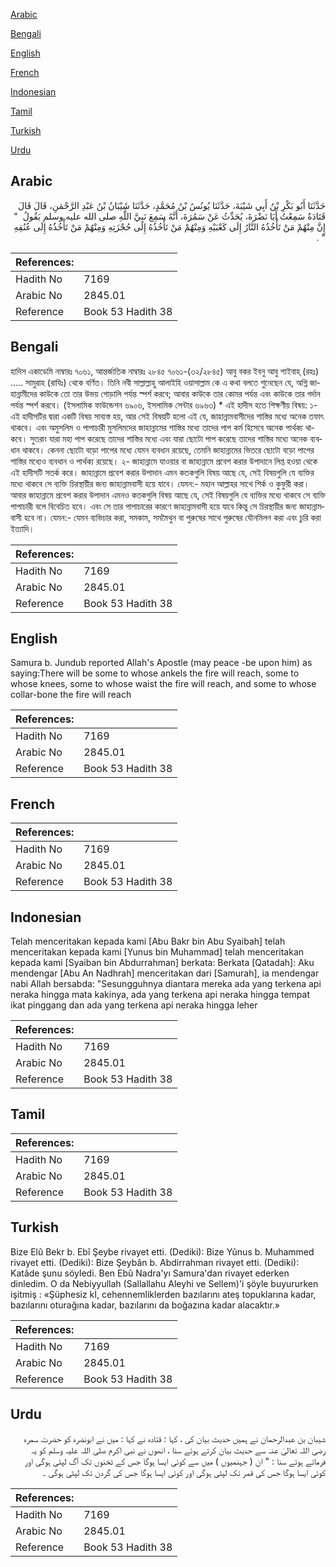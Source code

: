 [Arabic](#arabic)

[Bengali](#bengali)

[English](#english)

[French](#french)

[Indonesian](#indonesian)

[Tamil](#tamil)

[Turkish](#turkish)

[Urdu](#urdu)

## Arabic


<div dir="rtl" lang="ar" style={{fontSize:'larger',backgroundColor:'#f8f9fa',padding:20}}>
حَدَّثَنَا أَبُو بَكْرِ بْنُ أَبِي شَيْبَةَ، حَدَّثَنَا يُونُسُ بْنُ مُحَمَّدٍ، حَدَّثَنَا شَيْبَانُ بْنُ عَبْدِ الرَّحْمَنِ، قَالَ قَالَ قَتَادَةُ سَمِعْتُ أَبَا نَضْرَةَ، يُحَدِّثُ عَنْ سَمُرَةَ، أَنَّهُ سَمِعَ نَبِيَّ اللَّهِ صلى الله عليه وسلم يَقُولُ ‏ "‏ إِنَّ مِنْهُمْ مَنْ تَأْخُذُهُ النَّارُ إِلَى كَعْبَيْهِ وَمِنْهُمْ مَنْ تَأْخُذُهُ إِلَى حُجْزَتِهِ وَمِنْهُمْ مَنْ تَأْخُذُهُ إِلَى عُنُقِهِ ‏"‏ ‏.‏
</div>
<div style={{backgroundColor:'#f8f9fa',padding:20, marginBottom: 10}}><table> <thead> <tr> <th>References:</th> <th></th> </tr> </thead> <tbody><tr><td>Hadith No</td><td>7169</td></tr><tr><td>Arabic No</td><td>2845.01</td></tr><tr><td>Reference</td><td>Book 53 Hadith 38</td></tr></tbody></table></div>

## Bengali


<div dir="ltr" lang="bn" style={{fontSize:'larger',backgroundColor:'#f8f9fa',padding:20}}>
হাদিস একাডেমি নাম্বারঃ ৭০৬১, আন্তর্জাতিক নাম্বারঃ ২৮৪৫ ৭০৬১-(৩২/২৮৪৫) আবু বকর ইবনু আবু শাইবাহ্ (রহঃ) ..... সামুরাহ (রাযিঃ) থেকে বর্ণিত। তিনি নবী সাল্লাল্লাহু আলাইহি ওয়াসাল্লাম কে এ কথা বলতে শুনেছেন যে, অগ্নি জাহান্নামীদের কাউকে তো তার উভয় গোড়ালি পর্যন্ত স্পর্শ করবে; আবার কাউকে তার কোমর পর্যন্ত এবং কাউকে তার গর্দান পর্যন্ত স্পর্শ করবে। (ইসলামিক ফাউন্ডেশন ৬৯০৬, ইসলামিক সেন্টার ৬৯৬৩) * এই হাদীস হতে শিক্ষণীয় বিষয়: ১- এই হাদীসটির দ্বারা একটি বিষয় সাব্যস্ত হয়, আর সেই বিষয়টি হলো এই যে, জাহান্নামবাসীদের শাস্তির মধ্যে অনেক তফাৎ থাকবে। এবং অমুসলিম ও পাপাচারী মুসলিমদের জাহান্নামের শাস্তির মধ্যে তাদের পাপ কর্ম হিসেবে অনেক পার্থক্য থাকবে। সুতরাং যারা মহা পাপ করেছে তাদের শাস্তির মধ্যে এবং যারা ছোটো পাপ করেছে তাদের শাস্তির মধ্যে অনেক ব্যবধান থাকবে। কেননা ছোটো বড়ো পাপের মধ্যে যেমন ব্যবধান রয়েছে, তেমনি জাহান্নামের ভিতরে ছোটো বড়ো পাপের শাস্তির মধ্যেও ব্যবধান ও পার্থক্য রয়েছে। ২- জাহান্নামে যাওয়ার বা জাহান্নামে প্রবেশ করার উপাদানে লিপ্ত হওয়া থেকে এই হাদীসটি সতর্ক করে। জাহান্নামে প্রবেশ করার উপাদান এমন কতকগুলি বিষয় আছে যে, সেই বিষয়গুলি যে ব্যক্তির মধ্যে থাকবে সে ব্যক্তি চিরস্থায়ীর জন্য জাহান্নামবাসী হয়ে যাবে। যেমন:- মহান আল্লাহর সাথে শির্ক ও কুফুরী করা। আবার জাহান্নামে প্রবেশ করার উপাদান এমনও কতকগুলি বিষয় আছে যে, সেই বিষয়গুলি যে ব্যক্তির মধ্যে থাকবে সে ব্যক্তি পাপাচারী বলে বিবেচিত হবে। এবং সে তার পাপাচারের কারণে জাহান্নামবাসী হয়ে যাবে কিন্তু সে চিরস্থায়ীর জন্য জাহান্নামবাসী হবে না। যেমন:- যেমন ব্যভিচার করা, সমকাম, সমমৈথুন বা পুরুষের সাথে পুরুষের যৌনমিলন করা এবং চুরি করা ইত্যাদি।
</div>
<div style={{backgroundColor:'#f8f9fa',padding:20, marginBottom: 10}}><table> <thead> <tr> <th>References:</th> <th></th> </tr> </thead> <tbody><tr><td>Hadith No</td><td>7169</td></tr><tr><td>Arabic No</td><td>2845.01</td></tr><tr><td>Reference</td><td>Book 53 Hadith 38</td></tr></tbody></table></div>

## English


<div dir="ltr" lang="en" style={{fontSize:'larger',backgroundColor:'#f8f9fa',padding:20}}>
Samura b. Jundub reported Allah's Apostle (may peace -be upon him) as saying:There will be some to whose ankels the fire will reach, some to whose knees, some to whose waist the fire will reach, and some to whose collar-bone the fire will reach
</div>
<div style={{backgroundColor:'#f8f9fa',padding:20, marginBottom: 10}}><table> <thead> <tr> <th>References:</th> <th></th> </tr> </thead> <tbody><tr><td>Hadith No</td><td>7169</td></tr><tr><td>Arabic No</td><td>2845.01</td></tr><tr><td>Reference</td><td>Book 53 Hadith 38</td></tr></tbody></table></div>

## French


<div dir="ltr" lang="fr" style={{fontSize:'larger',backgroundColor:'#f8f9fa',padding:20}}>

</div>
<div style={{backgroundColor:'#f8f9fa',padding:20, marginBottom: 10}}><table> <thead> <tr> <th>References:</th> <th></th> </tr> </thead> <tbody><tr><td>Hadith No</td><td>7169</td></tr><tr><td>Arabic No</td><td>2845.01</td></tr><tr><td>Reference</td><td>Book 53 Hadith 38</td></tr></tbody></table></div>

## Indonesian


<div dir="ltr" lang="id" style={{fontSize:'larger',backgroundColor:'#f8f9fa',padding:20}}>
Telah menceritakan kepada kami [Abu Bakr bin Abu Syaibah] telah menceritakan kepada kami [Yunus bin Muhammad] telah menceritakan kepada kami [Syaiban bin Abdurrahman] berkata: Berkata [Qatadah]: Aku mendengar [Abu An Nadhrah] menceritakan dari [Samurah], ia mendengar nabi Allah bersabda: "Sesungguhnya diantara mereka ada yang terkena api neraka hingga mata kakinya, ada yang terkena api neraka hingga tempat ikat pinggang dan ada yang terkena api neraka hingga leher
</div>
<div style={{backgroundColor:'#f8f9fa',padding:20, marginBottom: 10}}><table> <thead> <tr> <th>References:</th> <th></th> </tr> </thead> <tbody><tr><td>Hadith No</td><td>7169</td></tr><tr><td>Arabic No</td><td>2845.01</td></tr><tr><td>Reference</td><td>Book 53 Hadith 38</td></tr></tbody></table></div>

## Tamil


<div dir="ltr" lang="ta" style={{fontSize:'larger',backgroundColor:'#f8f9fa',padding:20}}>

</div>
<div style={{backgroundColor:'#f8f9fa',padding:20, marginBottom: 10}}><table> <thead> <tr> <th>References:</th> <th></th> </tr> </thead> <tbody><tr><td>Hadith No</td><td>7169</td></tr><tr><td>Arabic No</td><td>2845.01</td></tr><tr><td>Reference</td><td>Book 53 Hadith 38</td></tr></tbody></table></div>

## Turkish


<div dir="ltr" lang="tr" style={{fontSize:'larger',backgroundColor:'#f8f9fa',padding:20}}>
Bize Elû Bekr b. Ebî Şeybe rivayet etti. (Dediki): Bize Yûnus b. Muhammed rivayet etti. (Dediki): Bize Şeybân b. Abdirrahman rivayet etti. (Dediki): Katâde şunu söyledi. Ben Ebû Nadra'yı Samura'dan rivayet ederken dinledim. O da Nebiyyullah (Sallallahu Aleyhi ve Sellem)'i şöyle buyururken işitmiş : «Şüphesiz kİ, cehennemliklerden bazılarını ateş topuklarına kadar, bazılarını oturağına kadar, bazılarını da boğazına kadar alacaktır.»
</div>
<div style={{backgroundColor:'#f8f9fa',padding:20, marginBottom: 10}}><table> <thead> <tr> <th>References:</th> <th></th> </tr> </thead> <tbody><tr><td>Hadith No</td><td>7169</td></tr><tr><td>Arabic No</td><td>2845.01</td></tr><tr><td>Reference</td><td>Book 53 Hadith 38</td></tr></tbody></table></div>

## Urdu


<div dir="rtl" lang="ur" style={{fontSize:'larger',backgroundColor:'#f8f9fa',padding:20}}>
شیبان بن عبدالرحمان نے ہمیں حدیث بیان کی ، کہا : قتادہ نے کہا : میں نے ابونضرہ کو حضرت سمرہ رضی اللہ تعالیٰ عنہ سے حدیث بیان کرتے ہوئے سنا ، انھوں نے نبی اکرم صلی اللہ علیہ وسلم کو یہ فرماتے ہوئے سنا : " ان ( جہنمیوں ) میں سے کوئی ایسا ہوگا جس کے ٹخنوں تک آگ لپٹی ہوگی اور کوئی ایسا ہوگا جس کی قمر تک لپٹی ہوگی اور کوئی ایسا ہوگا جس کی گردن تک لپٹی ہوگی ۔
</div>
<div style={{backgroundColor:'#f8f9fa',padding:20, marginBottom: 10}}><table> <thead> <tr> <th>References:</th> <th></th> </tr> </thead> <tbody><tr><td>Hadith No</td><td>7169</td></tr><tr><td>Arabic No</td><td>2845.01</td></tr><tr><td>Reference</td><td>Book 53 Hadith 38</td></tr></tbody></table></div>